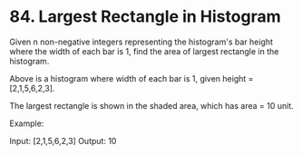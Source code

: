 # 84. Largest Rectangle in Histogram

Given n non-negative integers representing the histogram's bar height where the width of each bar is 1, find the area of largest rectangle in the histogram.

 


Above is a histogram where width of each bar is 1, given height = [2,1,5,6,2,3].

 


The largest rectangle is shown in the shaded area, which has area = 10 unit.

 

Example:

Input: [2,1,5,6,2,3]
Output: 10